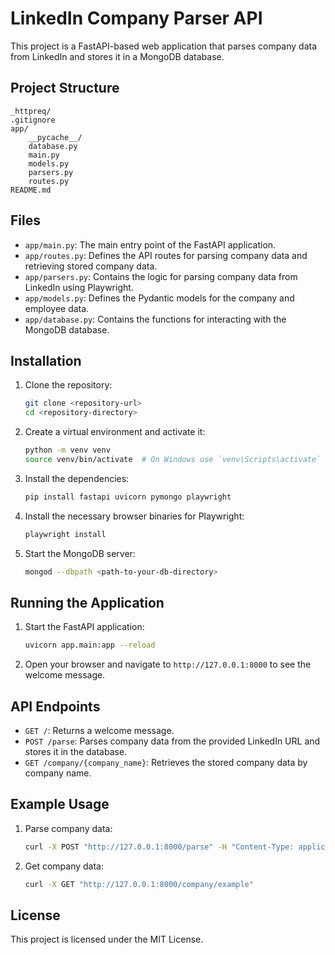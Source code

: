 # LinkedIn Company Parser API

This project is a FastAPI-based web application that parses company data from LinkedIn and stores it in a MongoDB database.

## Project Structure

```
_httpreq/
.gitignore
app/
    __pycache__/
    database.py
    main.py
    models.py
    parsers.py
    routes.py
README.md
```

## Files

- `app/main.py`: The main entry point of the FastAPI application.
- `app/routes.py`: Defines the API routes for parsing company data and retrieving stored company data.
- `app/parsers.py`: Contains the logic for parsing company data from LinkedIn using Playwright.
- `app/models.py`: Defines the Pydantic models for the company and employee data.
- `app/database.py`: Contains the functions for interacting with the MongoDB database.

## Installation

1. Clone the repository:
    ```sh
    git clone <repository-url>
    cd <repository-directory>
    ```

2. Create a virtual environment and activate it:
    ```sh
    python -m venv venv
    source venv/bin/activate  # On Windows use `venv\Scripts\activate`
    ```

3. Install the dependencies:
    ```sh
    pip install fastapi uvicorn pymongo playwright
    ```

4. Install the necessary browser binaries for Playwright:
    ```sh
    playwright install
    ```

5. Start the MongoDB server:
    ```sh
    mongod --dbpath <path-to-your-db-directory>
    ```

## Running the Application

1. Start the FastAPI application:
    ```sh
    uvicorn app.main:app --reload
    ```

2. Open your browser and navigate to `http://127.0.0.1:8000` to see the welcome message.

## API Endpoints

- `GET /`: Returns a welcome message.
- `POST /parse`: Parses company data from the provided LinkedIn URL and stores it in the database.
- `GET /company/{company_name}`: Retrieves the stored company data by company name.

## Example Usage

1. Parse company data:
    ```sh
    curl -X POST "http://127.0.0.1:8000/parse" -H "Content-Type: application/json" -d '{"company_url": "https://www.linkedin.com/company/example"}'
    ```

2. Get company data:
    ```sh
    curl -X GET "http://127.0.0.1:8000/company/example"
    ```

## License

This project is licensed under the MIT License.